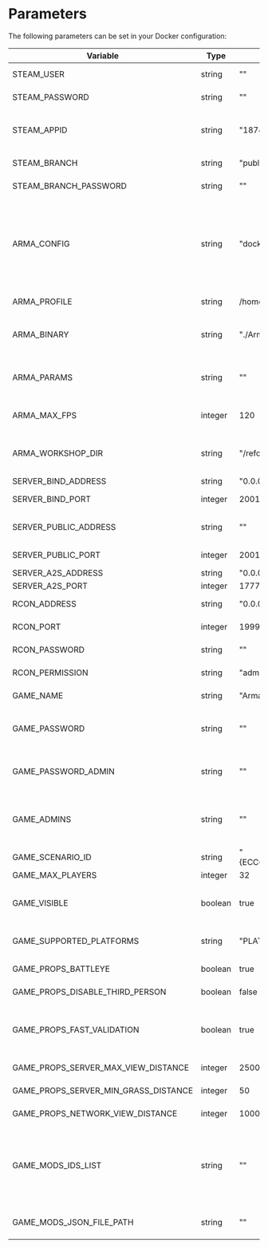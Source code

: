 # Parameters

The following parameters can be set in your Docker configuration:

| Variable                             | Type    | Default Value                                  | Description |
|--------------------------------------|---------|------------------------------------------------|-------------|
| STEAM_USER                           | string  | ""                                             | User to use when downloading from Steamcmd            |
| STEAM_PASSWORD                       | string  | ""                                             | Password to user (required if changing `STEAM_USER`)            |
| STEAM_APPID                          | string  | "1874900"                                      | App ID to download from SteamCMD (`1874900` is Stable Branch, `1890870` is the Experimental Branch)            |
| STEAM_BRANCH                         | string  | "public"                                       | Choose which branch of Steam to use            |
| STEAM_BRANCH_PASSWORD                | string  | ""                                             | Some Steam branches may require a password, enter that here            |
| ARMA_CONFIG                          | string  | "docker_generated"                             | Name of the config file to use minus the extension, this will be relative to `/reforger/Configs` E.g: `my_server` would be `/reforger/Configs/my_server.json`. Note that setting this to a custom configuration will have many of these parameters overridden by values in the config file            |
| ARMA_PROFILE                         | string  | /home/profile                                  | Path to the Profile folder to use (inside the container)            |
| ARMA_BINARY                          | string  | "./ArmaReforgerServer"                         | Path to the Dedicated Server executable (inside the container, relative to the working directory `/reforger`)            |
| ARMA_PARAMS                          | string  | ""                                             | Pass various launch parameters here, they are separated as they would be if you were to run them locally on your machine            |
| ARMA_MAX_FPS                         | integer | 120                                            | Maximum FPS your server should run at (recommended to set this to either 60 or 120 FPS)            |
| ARMA_WORKSHOP_DIR                    | string  | "/reforger/workshop"                           | Path to the Workshop folder where mods will be downloaded and kept. Note that there is a volume tied to the default value.            |
| SERVER_BIND_ADDRESS                  | string  | "0.0.0.0"                                      | Bind address to use on your server            |
| SERVER_BIND_PORT                     | integer | 2001                                           | Bind port to use on your server (inside the container)            |
| SERVER_PUBLIC_ADDRESS                | string  | ""                                             | Public address to use on your server, leave blank to fetch automatically            |
| SERVER_PUBLIC_PORT                   | integer | 2001                                           | Public port to use on your server (inside the container)            |
| SERVER_A2S_ADDRESS                   | string  | "0.0.0.0"                                      | A2S address to use on your server            |
| SERVER_A2S_PORT                      | integer | 17777                                          | A2S port to use on your server            |
| RCON_ADDRESS                         | string  | "0.0.0.0"                                      | RCON address to use on your server            |
| RCON_PORT                            | integer | 19999                                          | RCON port to use on your server (inside the container)            |
| RCON_PASSWORD                        | string  | ""                                             | RCON password required for RCON clients to log in with            |
| RCON_PERMISSION                      | string  | "admin"                                        | RCON permission level (either `admin` or `monitor`)            |
| GAME_NAME                            | string  | "Arma Reforger Docker Server"                  | Name of your server that will appear in the server browser            |
| GAME_PASSWORD                        | string  | ""                                             | Password required to join the server, keeping this as default will have your server joinable by anyone            |
| GAME_PASSWORD_ADMIN                  | string  | ""                                             | Password for server administration in game, leaving this as default will have a random one generated on startup and printed to console            |
| GAME_ADMINS                          | string  | ""                                             | Comma separated list of STEAM64IDs representing players who will automatically become admins when logging into the server            |
| GAME_SCENARIO_ID                     | string  | "{ECC61978EDCC2B5A}Missions/23_Campaign.conf"  | Scenario ID to play on your server            |
| GAME_MAX_PLAYERS                     | integer | 32                                             | Max number of players            |
| GAME_VISIBLE                         | boolean | true                                           | Whether game is visible on the Server Browser. If set to false will require players use the direct connect function            |
| GAME_SUPPORTED_PLATFORMS             | string  | "PLATFORM_PC,PLATFORM_XBL"                     | Whether to use crossplay or not. `PLATFORM_PC` is required, you cannot host an Xbox only server            |
| GAME_PROPS_BATTLEYE                  | boolean | true                                           | Whether BattlEye anti-cheat is enabled            |
| GAME_PROPS_DISABLE_THIRD_PERSON      | boolean | false                                          | Disable Third Person perspective or not            |
| GAME_PROPS_FAST_VALIDATION           | boolean | true                                           | Validation of map entities and components loaded on client when it joins, ensuring things match with initial server state (recommend keeping as default)            |
| GAME_PROPS_SERVER_MAX_VIEW_DISTANCE  | integer | 2500                                           | Server-enforced Max View Distance            |
| GAME_PROPS_SERVER_MIN_GRASS_DISTANCE | integer | 50                                             | Server-enforced Min Grass Render Distance            |
| GAME_PROPS_NETWORK_VIEW_DISTANCE     | integer | 1000                                           | Maximum network streaming range of replicated entities            |
| GAME_MODS_IDS_LIST                   | string  | ""                                             | Comma separated list of mods to download and use, simple at the expense of not being as readable as `GAME_MODS_JSON_FILE_PATH` as you can't see what the mods are named. To specify an optional version add =X.Y.Z, E.g. `"5965770215E93269=1.0.6"`           |
| GAME_MODS_JSON_FILE_PATH             | string  | ""                                             | Alternative to `GAME_MODS_IDS_LIST`, JSON file containing all mods and versions to download and use            |

